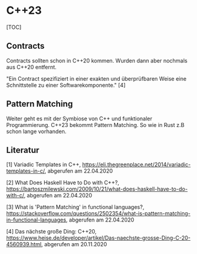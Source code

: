 # C++23

[TOC]

## Contracts

Contracts sollten schon in C++20 kommen. Wurden dann aber nochmals aus C++20 entfernt.

"Ein Contract spezifiziert in einer exakten und überprüfbaren Weise eine Schnittstelle zu einer Softwarekomponente." [4]

## Pattern Matching

Weiter geht es mit der Symbiose von C++ und funktionaler Programmierung. C++23 bekommt Pattern Matching. So wie in Rust z.B schon lange vorhanden.   

## Literatur

[1] Variadic Templates in C++, https://eli.thegreenplace.net/2014/variadic-templates-in-c/, abgerufen am 22.04.2020

[2] What Does Haskell Have to Do with C++?, https://bartoszmilewski.com/2009/10/21/what-does-haskell-have-to-do-with-c/, abgerufen am 22.04.2020

[3] What is 'Pattern Matching' in functional languages?, https://stackoverflow.com/questions/2502354/what-is-pattern-matching-in-functional-languages, abgerufen am 22.04.2020

[4] Das nächste große Ding: C++20, https://www.heise.de/developer/artikel/Das-naechste-grosse-Ding-C-20-4560939.html, abgerufen am 20.11.2020

